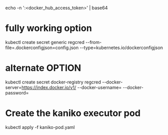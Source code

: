 echo -n '<username>:<docker_hub_access_token>' | base64

# fully working option
kubectl create secret generic regcred --from-file=.dockerconfigjson=config.json --type=kubernetes.io/dockerconfigjson

# alternate OPTION
kubectl create secret docker-registry regcred --docker-server=https://index.docker.io/v1/ --docker-username=<user> --docker-password=<pw>

# Create the kaniko executor pod
kubectl apply -f kaniko-pod.yaml
